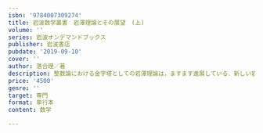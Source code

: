 ```yaml
---
isbn: '9784007309274'
title: 岩波数学叢書　岩澤理論とその展望　(上)
volume: ''
series: 岩波オンデマンドブックス
publisher: 岩波書店
pubdate: '2019-09-10'
cover: ''
author: 落合理／著
description: 整数論における金字塔としての岩澤理論は，ますます進展している．新しい岩澤理論を解説する待望の書．
price: '4500'
genre: ''
target: 専門
format: 単行本
content: 数学

---
```

